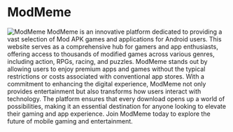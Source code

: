 # ModMeme
![ModMeme](https://github.com/user-attachments/assets/ddc1a156-3b1d-4792-b051-8703c3217ccf)
ModMeme is an innovative platform dedicated to providing a vast selection of Mod APK games and applications for Android users. This website serves as a comprehensive hub for gamers and app enthusiasts, offering access to thousands of modified games across various genres, including action, RPGs, racing, and puzzles. ModMeme stands out by allowing users to enjoy premium apps and games without the typical restrictions or costs associated with conventional app stores.
With a commitment to enhancing the digital experience, ModMeme not only provides entertainment but also transforms how users interact with technology. The platform ensures that every download opens up a world of possibilities, making it an essential destination for anyone looking to elevate their gaming and app experience. Join ModMeme today to explore the future of mobile gaming and entertainment.
